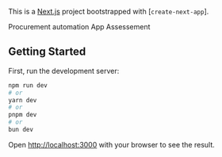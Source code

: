 This is a [Next.js](https://nextjs.org/) project bootstrapped with [`create-next-app`].

Procurement automation App Assessement

## Getting Started

First, run the development server:

```bash
npm run dev
# or
yarn dev
# or
pnpm dev
# or
bun dev
```

Open [http://localhost:3000](http://localhost:3000) with your browser to see the result.


